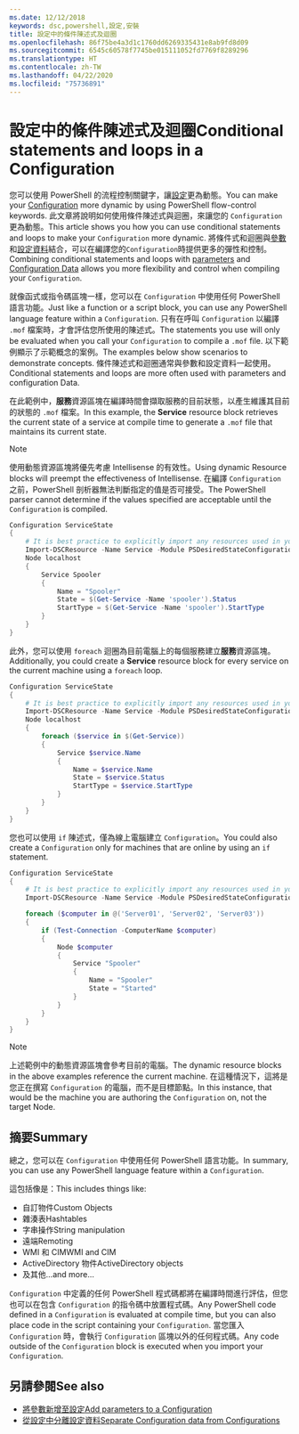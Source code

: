 ```yaml
---
ms.date: 12/12/2018
keywords: dsc,powershell,設定,安裝
title: 設定中的條件陳述式及迴圈
ms.openlocfilehash: 86f75be4a3d1c1760dd6269335431e8ab9fd8d09
ms.sourcegitcommit: 6545c60578f7745be015111052fd7769f8289296
ms.translationtype: HT
ms.contentlocale: zh-TW
ms.lasthandoff: 04/22/2020
ms.locfileid: "75736891"
---
```

# <a name="conditional-statements-and-loops-in-a-configuration"></a><span data-ttu-id="9925c-103">設定中的條件陳述式及迴圈</span><span class="sxs-lookup"><span data-stu-id="9925c-103">Conditional statements and loops in a Configuration</span></span>

<span data-ttu-id="9925c-104">您可以使用 PowerShell 的流程控制關鍵字，讓[設定](configurations.md)更為動態。</span><span class="sxs-lookup"><span data-stu-id="9925c-104">You can make your [Configuration](configurations.md) more dynamic by using PowerShell flow-control keywords.</span></span> <span data-ttu-id="9925c-105">此文章將說明如何使用條件陳述式與迴圈，來讓您的 `Configuration` 更為動態。</span><span class="sxs-lookup"><span data-stu-id="9925c-105">This article shows you how you can use conditional statements and loops to make your `Configuration` more dynamic.</span></span> <span data-ttu-id="9925c-106">將條件式和迴圈與[參數](add-parameters-to-a-configuration.md)和[設定資料](configData.md)結合，可以在編譯您的`Configuration`時提供更多的彈性和控制。</span><span class="sxs-lookup"><span data-stu-id="9925c-106">Combining conditional statements and loops with [parameters](add-parameters-to-a-configuration.md) and [Configuration Data](configData.md) allows you more flexibility and control when compiling your `Configuration`.</span></span>

<span data-ttu-id="9925c-107">就像函式或指令碼區塊一樣，您可以在 `Configuration` 中使用任何 PowerShell 語言功能。</span><span class="sxs-lookup"><span data-stu-id="9925c-107">Just like a function or a script block, you can use any PowerShell language feature within a `Configuration`.</span></span>
<span data-ttu-id="9925c-108">只有在呼叫 `Configuration` 以編譯 `.mof` 檔案時，才會評估您所使用的陳述式。</span><span class="sxs-lookup"><span data-stu-id="9925c-108">The statements you use will only be evaluated when you call your `Configuration` to compile a `.mof` file.</span></span> <span data-ttu-id="9925c-109">以下範例顯示了示範概念的案例。</span><span class="sxs-lookup"><span data-stu-id="9925c-109">The examples below show scenarios to demonstrate concepts.</span></span> <span data-ttu-id="9925c-110">條件陳述式和迴圈通常與參數和設定資料一起使用。</span><span class="sxs-lookup"><span data-stu-id="9925c-110">Conditional statements and loops are more often used with parameters and configuration Data.</span></span>

<span data-ttu-id="9925c-111">在此範例中，**服務**資源區塊在編譯時間會擷取服務的目前狀態，以產生維護其目前的狀態的 `.mof` 檔案。</span><span class="sxs-lookup"><span data-stu-id="9925c-111">In this  example, the **Service** resource block retrieves the current state of a service at compile time to generate a `.mof` file that maintains its current state.</span></span>

> [!NOTE]
> <span data-ttu-id="9925c-112">使用動態資源區塊將優先考慮 Intellisense 的有效性。</span><span class="sxs-lookup"><span data-stu-id="9925c-112">Using dynamic Resource blocks will preempt the effectiveness of Intellisense.</span></span> <span data-ttu-id="9925c-113">在編譯 `Configuration` 之前，PowerShell 剖析器無法判斷指定的值是否可接受。</span><span class="sxs-lookup"><span data-stu-id="9925c-113">The PowerShell parser cannot determine if the values specified are acceptable until the `Configuration` is compiled.</span></span>

```powershell
Configuration ServiceState
{
    # It is best practice to explicitly import any resources used in your Configurations.
    Import-DSCResource -Name Service -Module PSDesiredStateConfiguration
    Node localhost
    {
        Service Spooler
        {
            Name = "Spooler"
            State = $(Get-Service -Name 'spooler').Status
            StartType = $(Get-Service -Name 'spooler').StartType
        }
    }
}
```

<span data-ttu-id="9925c-114">此外，您可以使用 `foreach` 迴圈為目前電腦上的每個服務建立**服務**資源區塊。</span><span class="sxs-lookup"><span data-stu-id="9925c-114">Additionally, you could create a **Service** resource block for every service on the current machine using a `foreach` loop.</span></span>

```powershell
Configuration ServiceState
{
    # It is best practice to explicitly import any resources used in your Configurations.
    Import-DSCResource -Name Service -Module PSDesiredStateConfiguration
    Node localhost
    {
        foreach ($service in $(Get-Service))
        {
            Service $service.Name
            {
                Name = $service.Name
                State = $service.Status
                StartType = $service.StartType
            }
        }
    }
}
```

<span data-ttu-id="9925c-115">您也可以使用 `if` 陳述式，僅為線上電腦建立 `Configuration`。</span><span class="sxs-lookup"><span data-stu-id="9925c-115">You could also create a `Configuration` only for machines that are online by using an `if` statement.</span></span>

```powershell
Configuration ServiceState
{
    # It is best practice to explicitly import any resources used in your Configurations.
    Import-DSCResource -Name Service -Module PSDesiredStateConfiguration

    foreach ($computer in @('Server01', 'Server02', 'Server03'))
    {
        if (Test-Connection -ComputerName $computer)
        {
            Node $computer
            {
                Service "Spooler"
                {
                    Name = "Spooler"
                    State = "Started"
                }
            }
        }
    }
}
```

> [!NOTE]
> <span data-ttu-id="9925c-116">上述範例中的動態資源區塊會參考目前的電腦。</span><span class="sxs-lookup"><span data-stu-id="9925c-116">The dynamic resource blocks in the above examples reference the current machine.</span></span> <span data-ttu-id="9925c-117">在這種情況下，這將是您正在撰寫 `Configuration` 的電腦，而不是目標節點。</span><span class="sxs-lookup"><span data-stu-id="9925c-117">In this instance, that would be the machine you are authoring the `Configuration` on, not the target Node.</span></span>

<!---
Mention Get-DSCConfigurationFromSystem
-->

## <a name="summary"></a><span data-ttu-id="9925c-118">摘要</span><span class="sxs-lookup"><span data-stu-id="9925c-118">Summary</span></span>

<span data-ttu-id="9925c-119">總之，您可以在 `Configuration` 中使用任何 PowerShell 語言功能。</span><span class="sxs-lookup"><span data-stu-id="9925c-119">In summary, you can use any PowerShell language feature within a `Configuration`.</span></span>

<span data-ttu-id="9925c-120">這包括像是：</span><span class="sxs-lookup"><span data-stu-id="9925c-120">This includes things like:</span></span>

- <span data-ttu-id="9925c-121">自訂物件</span><span class="sxs-lookup"><span data-stu-id="9925c-121">Custom Objects</span></span>
- <span data-ttu-id="9925c-122">雜湊表</span><span class="sxs-lookup"><span data-stu-id="9925c-122">Hashtables</span></span>
- <span data-ttu-id="9925c-123">字串操作</span><span class="sxs-lookup"><span data-stu-id="9925c-123">String manipulation</span></span>
- <span data-ttu-id="9925c-124">遠端</span><span class="sxs-lookup"><span data-stu-id="9925c-124">Remoting</span></span>
- <span data-ttu-id="9925c-125">WMI 和 CIM</span><span class="sxs-lookup"><span data-stu-id="9925c-125">WMI and CIM</span></span>
- <span data-ttu-id="9925c-126">ActiveDirectory 物件</span><span class="sxs-lookup"><span data-stu-id="9925c-126">ActiveDirectory objects</span></span>
- <span data-ttu-id="9925c-127">及其他...</span><span class="sxs-lookup"><span data-stu-id="9925c-127">and more...</span></span>

<span data-ttu-id="9925c-128">`Configuration` 中定義的任何 PowerShell 程式碼都將在編譯時間進行評估，但您也可以在包含 `Configuration` 的指令碼中放置程式碼。</span><span class="sxs-lookup"><span data-stu-id="9925c-128">Any PowerShell code defined in a `Configuration` is evaluated at compile time, but you can also place code in the script containing your `Configuration`.</span></span> <span data-ttu-id="9925c-129">當您匯入 `Configuration` 時，會執行 `Configuration` 區塊以外的任何程式碼。</span><span class="sxs-lookup"><span data-stu-id="9925c-129">Any code outside of the `Configuration` block is executed when you import your `Configuration`.</span></span>

## <a name="see-also"></a><span data-ttu-id="9925c-130">另請參閱</span><span class="sxs-lookup"><span data-stu-id="9925c-130">See also</span></span>

- [<span data-ttu-id="9925c-131">將參數新增至設定</span><span class="sxs-lookup"><span data-stu-id="9925c-131">Add parameters to a Configuration</span></span>](add-parameters-to-a-configuration.md)
- [<span data-ttu-id="9925c-132">從設定中分離設定資料</span><span class="sxs-lookup"><span data-stu-id="9925c-132">Separate Configuration data from Configurations</span></span>](configData.md)

